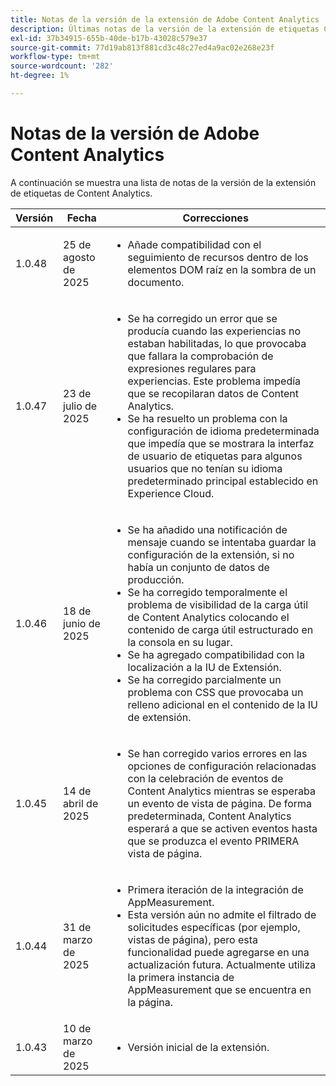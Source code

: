 ```yaml
---
title: Notas de la versión de la extensión de Adobe Content Analytics
description: Últimas notas de la versión de la extensión de etiquetas Content Analytics en Adobe Experience Platform.
exl-id: 37b34915-655b-40de-b17b-43028c579e37
source-git-commit: 77d19ab813f881cd3c48c27ed4a9ac02e268e23f
workflow-type: tm+mt
source-wordcount: '282'
ht-degree: 1%

---
```


# Notas de la versión de Adobe Content Analytics

A continuación se muestra una lista de notas de la versión de la extensión de etiquetas de Content Analytics.

| Versión | Fecha | Correcciones |
|---|---|---|
| 1.0.48 | 25 de agosto de 2025 | <ul><li>Añade compatibilidad con el seguimiento de recursos dentro de los elementos DOM raíz en la sombra de un documento.</li></ul> |
| 1.0.47 | 23 de julio de 2025 | <ul><li>Se ha corregido un error que se producía cuando las experiencias no estaban habilitadas, lo que provocaba que fallara la comprobación de expresiones regulares para experiencias. Este problema impedía que se recopilaran datos de Content Analytics.</li><li>Se ha resuelto un problema con la configuración de idioma predeterminada que impedía que se mostrara la interfaz de usuario de etiquetas para algunos usuarios que no tenían su idioma predeterminado principal establecido en Experience Cloud.</li></ul> |
| 1.0.46 | 18 de junio de 2025 | <ul><li>Se ha añadido una notificación de mensaje cuando se intentaba guardar la configuración de la extensión, si no había un conjunto de datos de producción.</li><li>Se ha corregido temporalmente el problema de visibilidad de la carga útil de Content Analytics colocando el contenido de carga útil estructurado en la consola en su lugar.</li><li>Se ha agregado compatibilidad con la localización a la IU de Extensión.</li><li>Se ha corregido parcialmente un problema con CSS que provocaba un relleno adicional en el contenido de la IU de extensión.</li></ul> |
| 1.0.45 | 14 de abril de 2025 | <ul><li>Se han corregido varios errores en las opciones de configuración relacionadas con la celebración de eventos de Content Analytics mientras se esperaba un evento de vista de página. De forma predeterminada, Content Analytics esperará a que se activen eventos hasta que se produzca el evento PRIMERA vista de página.</li></ul> |
| 1.0.44 | 31 de marzo de 2025 | <ul><li>Primera iteración de la integración de AppMeasurement.</li><li>Esta versión aún no admite el filtrado de solicitudes específicas (por ejemplo, vistas de página), pero esta funcionalidad puede agregarse en una actualización futura. Actualmente utiliza la primera instancia de AppMeasurement que se encuentra en la página.</li></ul> |
| 1.0.43 | 10 de marzo de 2025 | <ul><li>Versión inicial de la extensión.</li></ul> |
